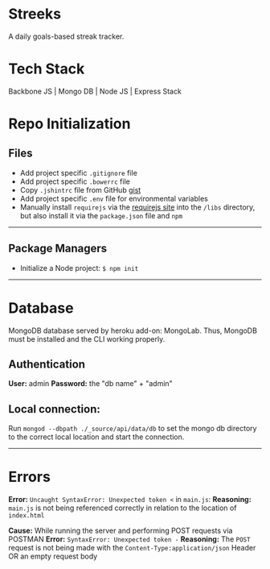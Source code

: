 # Streeks
A daily goals-based streak tracker.

# Tech Stack
Backbone JS | Mongo DB | Node JS | Express Stack

# Repo Initialization

## Files
- Add project specific `.gitignore` file
- Add project specific `.bowerrc` file
- Copy `.jshintrc` file from GitHub [gist](https://gist.github.com/psullivan6/e7d9f6611bd163e52951)
- Add project specific `.env` file for environmental variables
- Manually install `requirejs` via the [requirejs site](http://requirejs.org/docs/download.html#latest) into the `/libs` directory, but also install it via the `package.json` file and `npm`

---

## Package Managers
- Initialize a Node project: `$ npm init`

---

# Database

MongoDB database served by heroku add-on: MongoLab. Thus, MongoDB must be installed and the CLI working properly.

## Authentication

**User:** admin
**Password:** the "db name" + "admin"

## Local connection:

Run `mongod --dbpath ./_source/api/data/db` to set the mongo db directory to the correct local location and start the connection.

---

# Errors

**Error:** `Uncaught SyntaxError: Unexpected token <` in `main.js`:
**Reasoning:** `main.js` is not being referenced correctly in relation to the location of `index.html`

**Cause:** While running the server and performing POST requests via POSTMAN
**Error:** `SyntaxError: Unexpected token -`
**Reasoning:** The `POST` request is not being made with the `Content-Type:application/json` Header OR an empty request body